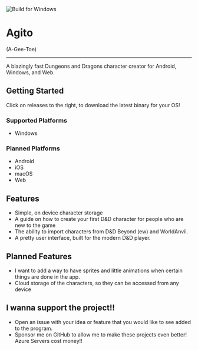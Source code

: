![Build for Windows](https://github.com/untold-titan/agito/actions/workflows/main.yml/badge.svg)

# Agito
(A-Gee-Toe)

---
A blazingly fast Dungeons and Dragons character creator for Android, Windows, and Web.

## Getting Started

Click on releases to the right, to download the latest binary for your OS!

### Supported Platforms
- Windows

### Planned Platforms

- Android
- iOS
- macOS
- Web

## Features
- Simple, on device character storage
- A guide on how to create your first D&D character for people who are new to the game
- The ability to import characters from D&D Beyond (ew) and WorldAnvil.
- A pretty user interface, built for the modern D&D player.

## Planned Features
- I want to add a way to have sprites and little animations when certain things are done in the app. 
- Cloud storage of the characters, so they can be accessed from any device

## I wanna support the project!!
- Open an issue with your idea or feature that you would like to see added to the program.
- Sponsor me on GitHub to allow me to make these projects even better! Azure Servers cost money!!
